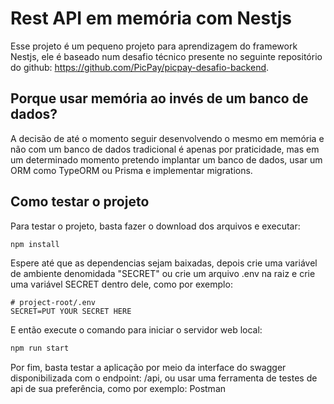 # Rest API em memória com Nestjs

Esse projeto é um pequeno projeto para aprendizagem do framework Nestjs, ele é baseado num desafio técnico presente no seguinte repositório do github: https://github.com/PicPay/picpay-desafio-backend.

## Porque usar memória ao invés de um banco de dados?

A decisão de até o momento seguir desenvolvendo o mesmo em memória e não com um banco de dados tradicional é apenas por praticidade, mas em um determinado momento pretendo implantar um banco de dados, usar um ORM como TypeORM ou Prisma e implementar migrations.

## Como testar o projeto

Para testar o projeto, basta fazer o download dos arquivos e executar:
```bash
npm install
```

Espere até que as dependencias sejam baixadas, depois crie uma variável de ambiente denomidada "SECRET" ou crie um arquivo .env na raiz e crie uma variável SECRET dentro dele, como por exemplo:
```
# project-root/.env
SECRET=PUT YOUR SECRET HERE
```

E então execute o comando para iniciar o servidor web local:
```bash
npm run start
```

Por fim, basta testar a aplicação por meio da interface do swagger disponibilizada com o endpoint: /api, ou usar uma ferramenta de testes de api de sua preferência, como por exemplo: Postman
